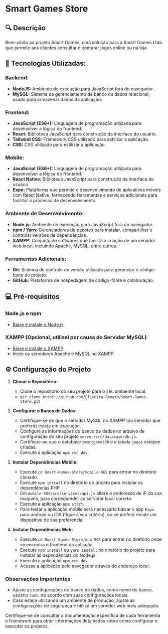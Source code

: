 # Smart Games Store

## :mag: Descrição

Bem-vindo ao projeto Smart Games, uma solução para a Smart Games Ltda. que permite aos clientes consultar e comprar jogos online ou na loja.

## :test_tube: Tecnologias Utilizadas:

### Backend:
- **NodeJS:** Ambiente de execução para JavaScript fora do navegador.
- **MySQL:** Sistema de gerenciamento de banco de dados relacional, usado para armazenar dados da aplicação.

### Frontend:

- **JavaScript (ES6+):** Linguagem de programação utilizada para desenvolver a lógica do frontend.
- **React:** Biblioteca JavaScript para construção da interface do usuário.
- **Tailwind CSS:** Framework CSS utilizado para estilizar a aplicação.
- **CSS:** CSS utilizado para estilizar a aplicação.

### Mobile:

- **JavaScript (ES6+):** Linguagem de programação utilizada para desenvolver a lógica do frontend.
- **React Native:** Biblioteca JavaScript para construção da interface do usuário.
- **Expo:** Plataforma que permite o desenvolvimento de aplicativos móveis com React Native, fornecendo ferramentas e serviços adicionais para facilitar o processo de desenvolvimento.

### Ambiente de Desenvolvimento:

- **Node.js:** Ambiente de execução para JavaScript fora do navegador.
- **npm / Yarn:** Gerenciadores de pacotes para instalar, compartilhar e controlar versões de dependências.
- **XAMPP:** Conjunto de softwares que facilita a criação de um servidor web local, incluindo Apache, MySQL, entre outros.

### Ferramentas Adicionais:

- **Git:** Sistema de controle de versão utilizado para gerenciar o código-fonte do projeto.
- **GitHub:** Plataforma de hospedagem de código-fonte e colaboração.

## :computer: Pré-requisitos

### Node.js e npm

- [Baixe e instale o Node.js](https://nodejs.org/en/download/).

### XAMPP (Opcional, utilizei por causa do Servidor MySQL)

- [Baixe e instale o XAMPP](https://www.apachefriends.org/index.html).
- Inicie os servidores Apache e MySQL no XAMPP.

## :gear: Configuração do Projeto

1. **Clonar o Repositório:**
   - Clone o repositório do seu projeto para o seu ambiente local.
   - `git clone https://github.com/Oliveira-Renato/Smart-Games-Store.git`

2. **Configurar o Banco de Dados:**

   - Certifique-se de que o servidor MySQL no XAMPP (ou servidor que preferir) esteja em execução.
   - Configure as informações do banco de dados no arquivo de configuração do seu projeto `server/src/database/db.js`.
   - Certifique-se que o database `smartgamesdb` e a tabela `jogos` estejam criadas.
   - Execute a aplicação `npm run dev`.
  
3. **Instalar Dependências Mobile:**

   - Execute `cd Smart-Games-Store/mobile-SGS` para entrar no diretório clonado.
   - Execute `npm install` no diretório do projeto para instalar as dependências PHP.
   - Em `mobile-SGS/src/services/api.js` altere o enderesso de IP da sua maquina, para corresponder ao servidor local correto.
   - Execute a aplicação `npm start`.
   - Para testar a aplicação mobile será necessário baixar o app `Expo` para android ou IOS (fique a seu critério), ou se preferir emule um dispositivo de sua preferencia.
  
4. **Instalar Dependências Web:**

   - Execute `cd Smart-Games-Store/web-SGS` para entrar no diretório onde se encontra o frontend da apliação.
   - Execute `npm install` ou `yarn install` no diretório do projeto para instalar as dependências do Node.js.
   - Execute a aplicação `npm run dev`.
   - Acesse a aplicação pelo navegador através do endereço local.


### Observações Importantes

- Ajuste as configurações do banco de dados, como nome do banco, usuário `root`, de acordo com suas configurações locais.
- Caso esteja utilizando um ambiente de produção, ajuste as configurações de segurança e utilize um servidor web mais adequado.

Certifique-se de consultar a documentação específica de cada ferramenta e framework para obter informações detalhadas sobre como configurar e executar os projetos.

